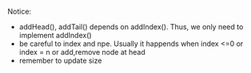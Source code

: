 Notice:
- addHead(), addTail() depends on addIndex(). Thus, we only need to implement addIndex()
- be careful to index and npe. Usually it happends when index <=0 or index = n or add,remove node at head
- remember to update size
